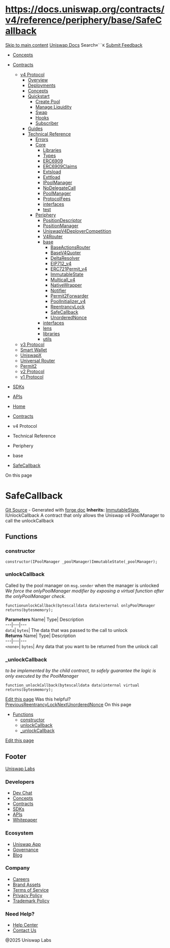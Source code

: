 # https://docs.uniswap.org/contracts/v4/reference/periphery/base/SafeCallback

[Skip to main content](https://docs.uniswap.org/contracts/v4/reference/periphery/base/SafeCallback#__docusaurus_skipToContent_fallback)
[Uniswap Docs](https://docs.uniswap.org/)
Search`⌘``K`
[Submit Feedback](https://docs.google.com/forms/d/e/1FAIpQLSdjSkZam8KiatL9XACRVxCHjDJjaPGbls77PCXDKFn4JwykXg/viewform)
  * [Concepts](https://docs.uniswap.org/concepts/overview)
  * [Contracts](https://docs.uniswap.org/contracts/v4/overview)
    * [v4 Protocol](https://docs.uniswap.org/contracts/v4/reference/periphery/base/SafeCallback)
      * [Overview](https://docs.uniswap.org/contracts/v4/overview)
      * [Deployments](https://docs.uniswap.org/contracts/v4/deployments)
      * [Concepts](https://docs.uniswap.org/contracts/v4/reference/periphery/base/SafeCallback)
      * [Quickstart](https://docs.uniswap.org/contracts/v4/reference/periphery/base/SafeCallback)
        * [Create Pool](https://docs.uniswap.org/contracts/v4/quickstart/create-pool)
        * [Manage Liquidity](https://docs.uniswap.org/contracts/v4/reference/periphery/base/SafeCallback)
        * [Swap](https://docs.uniswap.org/contracts/v4/quickstart/swap)
        * [Hooks](https://docs.uniswap.org/contracts/v4/reference/periphery/base/SafeCallback)
        * [Subscriber](https://docs.uniswap.org/contracts/v4/quickstart/subscriber)
      * [Guides](https://docs.uniswap.org/contracts/v4/reference/periphery/base/SafeCallback)
      * [Technical Reference](https://docs.uniswap.org/contracts/v4/reference/periphery/base/SafeCallback)
        * [Errors](https://docs.uniswap.org/contracts/v4/reference/errors/)
        * [Core](https://docs.uniswap.org/contracts/v4/reference/periphery/base/SafeCallback)
          * [Libraries](https://docs.uniswap.org/contracts/v4/reference/periphery/base/SafeCallback)
          * [Types](https://docs.uniswap.org/contracts/v4/reference/periphery/base/SafeCallback)
          * [ERC6909](https://docs.uniswap.org/contracts/v4/reference/core/ERC6909)
          * [ERC6909Claims](https://docs.uniswap.org/contracts/v4/reference/core/ERC6909Claims)
          * [Extsload](https://docs.uniswap.org/contracts/v4/reference/core/Extsload)
          * [Exttload](https://docs.uniswap.org/contracts/v4/reference/core/Exttload)
          * [IPoolManager](https://docs.uniswap.org/contracts/v4/reference/core/IPoolManager)
          * [NoDelegateCall](https://docs.uniswap.org/contracts/v4/reference/core/NoDelegateCall)
          * [PoolManager](https://docs.uniswap.org/contracts/v4/reference/core/PoolManager)
          * [ProtocolFees](https://docs.uniswap.org/contracts/v4/reference/core/ProtocolFees)
          * [interfaces](https://docs.uniswap.org/contracts/v4/reference/periphery/base/SafeCallback)
          * [test](https://docs.uniswap.org/contracts/v4/reference/periphery/base/SafeCallback)
        * [Periphery](https://docs.uniswap.org/contracts/v4/reference/periphery/base/SafeCallback)
          * [PositionDescriptor](https://docs.uniswap.org/contracts/v4/reference/periphery/PositionDescriptor)
          * [PositionManager](https://docs.uniswap.org/contracts/v4/reference/periphery/PositionManager)
          * [UniswapV4DeployerCompetition](https://docs.uniswap.org/contracts/v4/reference/periphery/UniswapV4DeployerCompetition)
          * [V4Router](https://docs.uniswap.org/contracts/v4/reference/periphery/V4Router)
          * [base](https://docs.uniswap.org/contracts/v4/reference/periphery/base/SafeCallback)
            * [BaseActionsRouter](https://docs.uniswap.org/contracts/v4/reference/periphery/base/BaseActionsRouter)
            * [BaseV4Quoter](https://docs.uniswap.org/contracts/v4/reference/periphery/base/BaseV4Quoter)
            * [DeltaResolver](https://docs.uniswap.org/contracts/v4/reference/periphery/base/DeltaResolver)
            * [EIP712_v4](https://docs.uniswap.org/contracts/v4/reference/periphery/base/EIP712_v4)
            * [ERC721Permit_v4](https://docs.uniswap.org/contracts/v4/reference/periphery/base/ERC721Permit_v4)
            * [ImmutableState](https://docs.uniswap.org/contracts/v4/reference/periphery/base/ImmutableState)
            * [Multicall_v4](https://docs.uniswap.org/contracts/v4/reference/periphery/base/Multicall_v4)
            * [NativeWrapper](https://docs.uniswap.org/contracts/v4/reference/periphery/base/NativeWrapper)
            * [Notifier](https://docs.uniswap.org/contracts/v4/reference/periphery/base/Notifier)
            * [Permit2Forwarder](https://docs.uniswap.org/contracts/v4/reference/periphery/base/Permit2Forwarder)
            * [PoolInitializer_v4](https://docs.uniswap.org/contracts/v4/reference/periphery/base/PoolInitializer_v4)
            * [ReentrancyLock](https://docs.uniswap.org/contracts/v4/reference/periphery/base/ReentrancyLock)
            * [SafeCallback](https://docs.uniswap.org/contracts/v4/reference/periphery/base/SafeCallback)
            * [UnorderedNonce](https://docs.uniswap.org/contracts/v4/reference/periphery/base/UnorderedNonce)
          * [interfaces](https://docs.uniswap.org/contracts/v4/reference/periphery/base/SafeCallback)
          * [lens](https://docs.uniswap.org/contracts/v4/reference/periphery/base/SafeCallback)
          * [libraries](https://docs.uniswap.org/contracts/v4/reference/periphery/base/SafeCallback)
          * [utils](https://docs.uniswap.org/contracts/v4/reference/periphery/base/SafeCallback)
    * [v3 Protocol](https://docs.uniswap.org/contracts/v4/reference/periphery/base/SafeCallback)
    * [Smart Wallet](https://docs.uniswap.org/contracts/v4/reference/periphery/base/SafeCallback)
    * [UniswapX](https://docs.uniswap.org/contracts/v4/reference/periphery/base/SafeCallback)
    * [Universal Router](https://docs.uniswap.org/contracts/v4/reference/periphery/base/SafeCallback)
    * [Permit2](https://docs.uniswap.org/contracts/v4/reference/periphery/base/SafeCallback)
    * [v2 Protocol](https://docs.uniswap.org/contracts/v4/reference/periphery/base/SafeCallback)
    * [v1 Protocol](https://docs.uniswap.org/contracts/v4/reference/periphery/base/SafeCallback)
  * [SDKs](https://docs.uniswap.org/sdk/v4/overview)
  * [APIs](https://docs.uniswap.org/api/subgraph/overview)


  * [Home](https://docs.uniswap.org/)
  * [Contracts](https://docs.uniswap.org/contracts/v4/overview)
  * v4 Protocol
  * Technical Reference
  * Periphery
  * base
  * [SafeCallback](https://docs.uniswap.org/contracts/v4/reference/periphery/base/SafeCallback)


On this page
# SafeCallback
[Git Source](https://github.com/uniswap/v4-periphery/blob/ea2bf2e1ba6863bb809fc2ff791744f308c4a26d/src/base/SafeCallback.sol) - Generated with [forge doc](https://book.getfoundry.sh/reference/forge/forge-doc)
**Inherits:** [ImmutableState](https://docs.uniswap.org/contracts/v4/reference/periphery/base/ImmutableState), IUnlockCallback
A contract that only allows the Uniswap v4 PoolManager to call the unlockCallback
## Functions[​](https://docs.uniswap.org/contracts/v4/reference/periphery/base/SafeCallback#functions "Direct link to Functions")
### constructor[​](https://docs.uniswap.org/contracts/v4/reference/periphery/base/SafeCallback#constructor "Direct link to constructor")
```
constructor(IPoolManager _poolManager)ImmutableState(_poolManager);
```

### unlockCallback[​](https://docs.uniswap.org/contracts/v4/reference/periphery/base/SafeCallback#unlockcallback "Direct link to unlockCallback")
Called by the pool manager on `msg.sender` when the manager is unlocked
_We force the onlyPoolManager modifier by exposing a virtual function after the onlyPoolManager check._
```
functionunlockCallback(bytescalldata data)external onlyPoolManager returns(bytesmemory);
```

**Parameters**
Name| Type| Description  
---|---|---  
`data`| `bytes`| The data that was passed to the call to unlock  
**Returns**
Name| Type| Description  
---|---|---  
`<none>`| `bytes`| Any data that you want to be returned from the unlock call  
### _unlockCallback[​](https://docs.uniswap.org/contracts/v4/reference/periphery/base/SafeCallback#_unlockcallback "Direct link to _unlockCallback")
_to be implemented by the child contract, to safely guarantee the logic is only executed by the PoolManager_
```
function_unlockCallback(bytescalldata data)internal virtual returns(bytesmemory);
```

[Edit this page](https://github.com/uniswap/uniswap-docs/tree/main/docs/contracts/v4/reference/periphery/base/SafeCallback.md)
Was this helpful?
[PreviousReentrancyLock](https://docs.uniswap.org/contracts/v4/reference/periphery/base/ReentrancyLock)[NextUnorderedNonce](https://docs.uniswap.org/contracts/v4/reference/periphery/base/UnorderedNonce)
On this page
  * [Functions](https://docs.uniswap.org/contracts/v4/reference/periphery/base/SafeCallback#functions)
    * [constructor](https://docs.uniswap.org/contracts/v4/reference/periphery/base/SafeCallback#constructor)
    * [unlockCallback](https://docs.uniswap.org/contracts/v4/reference/periphery/base/SafeCallback#unlockcallback)
    * [_unlockCallback](https://docs.uniswap.org/contracts/v4/reference/periphery/base/SafeCallback#_unlockcallback)


[Edit this page](https://github.com/uniswap/uniswap-docs/tree/main/docs/contracts/v4/reference/periphery/base/SafeCallback.md)
## Footer
[Uniswap Labs](https://docs.uniswap.org/)
### Developers
  * [Dev Chat](https://discord.com/invite/uniswap)
  * [Concepts](https://docs.uniswap.org/concepts/overview)
  * [Contracts](https://docs.uniswap.org/contracts/v4/overview)
  * [SDKs](https://docs.uniswap.org/sdk/v4/overview)
  * [APIs](https://docs.uniswap.org/api/subgraph/overview)
  * [Whitepaper](https://app.uniswap.org/whitepaper-v4.pdf)


### Ecosystem
  * [Uniswap App](https://app.uniswap.org/)
  * [Governance](https://www.uniswapfoundation.org/governance)
  * [Blog](https://blog.uniswap.org/)


### Company
  * [Careers](https://boards.greenhouse.io/uniswaplabs)
  * [Brand Assets](https://github.com/Uniswap/brand-assets/raw/main/Uniswap%20Brand%20Assets.zip)
  * [Terms of Service](https://support.uniswap.org/hc/en-us/articles/30935100859661-Uniswap-Labs-Terms-of-Service)
  * [Privacy Policy](https://support.uniswap.org/hc/en-us/articles/30934457771405-Uniswap-Labs-Privacy-Policy)
  * [Trademark Policy](https://support.uniswap.org/hc/en-us/articles/30934762216973-Uniswap-Labs-Trademark-Guidelines)


### Need Help?
  * [Help Center](https://support.uniswap.org/)
  * [Contact Us](https://support.uniswap.org/hc/en-us/requests/new)


@2025 Uniswap Labs
[](https://github.com/uniswap/uniswap-docs)[](https://twitter.com/Uniswap)[](https://discord.com/invite/uniswap)
